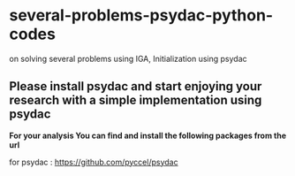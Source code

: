 # several-problems-psydac-python-codes

on solving several problems using IGA, Initialization using psydac 

## Please install psydac and start enjoying your research with a simple implementation using psydac

**For your analysis You can find and install the following packages from the url**

for psydac : https://github.com/pyccel/psydac
